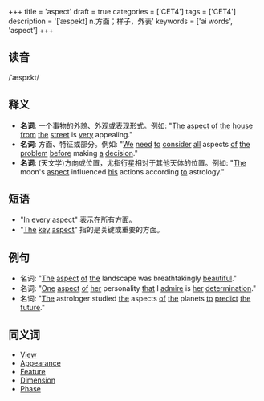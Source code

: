 +++
title = 'aspect'
draft = true
categories = ['CET4']
tags = ['CET4']
description = '[ˈæspekt] n.方面；样子，外表'
keywords = ['ai words', 'aspect']
+++

## 读音
/ˈæspɛkt/

## 释义
- **名词**: 一个事物的外貌、外观或表现形式。例如: "[The](/post/the/) [aspect](/post/aspect/) [of](/post/of/) [the](/post/the/) [house](/post/house/) [from](/post/from/) [the](/post/the/) [street](/post/street/) is [very](/post/very/) appealing."
- **名词**: 方面、特征或部分。例如: "[We](/post/we/) [need](/post/need/) [to](/post/to/) [consider](/post/consider/) [all](/post/all/) aspects [of](/post/of/) [the](/post/the/) [problem](/post/problem/) [before](/post/before/) making [a](/post/a/) [decision](/post/decision/)."
- **名词**: (天文学)方向或位置，尤指行星相对于其他天体的位置。例如: "[The](/post/the/) moon's [aspect](/post/aspect/) influenced [his](/post/his/) actions according [to](/post/to/) astrology."

## 短语
- "[In](/post/in/) [every](/post/every/) [aspect](/post/aspect/)" 表示在所有方面。
- "[The](/post/the/) [key](/post/key/) [aspect](/post/aspect/)" 指的是关键或重要的方面。

## 例句
- 名词: "[The](/post/the/) [aspect](/post/aspect/) [of](/post/of/) [the](/post/the/) landscape was breathtakingly [beautiful](/post/beautiful/)."
- 名词: "[One](/post/one/) [aspect](/post/aspect/) [of](/post/of/) [her](/post/her/) personality [that](/post/that/) I [admire](/post/admire/) is [her](/post/her/) [determination](/post/determination/)."
- 名词: "[The](/post/the/) astrologer studied [the](/post/the/) aspects [of](/post/of/) [the](/post/the/) planets [to](/post/to/) [predict](/post/predict/) [the](/post/the/) [future](/post/future/)."

## 同义词
- [View](/post/view/)
- [Appearance](/post/appearance/)
- [Feature](/post/feature/)
- [Dimension](/post/dimension/)
- [Phase](/post/phase/)
